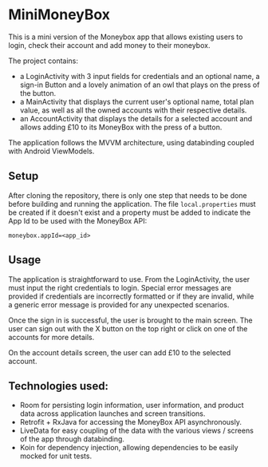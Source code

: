 # MiniMoneyBox

This is a mini version of the Moneybox app that allows existing users to login, check their account and add money to their moneybox.

The project contains:
 - a LoginActivity with 3 input fields for credentials and an optional name, a sign-in Button and a lovely animation of an owl that plays on the press of the button.
 - a MainActivity that displays the current user's optional name, total plan value, as well as all the owned accounts with their respective details.
 - an AccountActivity that displays the details for a selected account and allows adding £10 to its MoneyBox with the press of a button.

The application follows the MVVM architecture, using databinding coupled with Android ViewModels.

## Setup

After cloning the repository, there is only one step that needs to be done before building and running the application.
The file `local.properties` must be created if it doesn't exist and a property must be added to indicate the App Id to be used with the MoneyBox API:

```
moneybox.appId=<app_id>
```

## Usage

The application is straightforward to use. From the LoginActivity, the user must input the right credentials to login.
Special error messages are provided if credentials are incorrectly formatted or if they are invalid, while a generic error message is provided for any unexpected scenarios.

Once the sign in is successful, the user is brought to the main screen. The user can sign out with the X button on the top right or click on one of the accounts for more details.

On the account details screen, the user can add £10 to the selected account.

## Technologies used:
 - Room for persisting login information, user information, and product data across application launches and screen transitions.
 - Retrofit + RxJava for accessing the MoneyBox API asynchronously.
 - LiveData for easy coupling of the data with the various views / screens of the app through databinding.
 - Koin for dependency injection, allowing dependencies to be easily mocked for unit tests.
